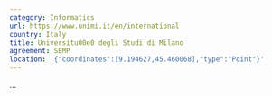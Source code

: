 ```yaml
---
category: Informatics
url: https://www.unimi.it/en/international
country: Italy
title: Universitu00e0 degli Studi di Milano
agreement: SEMP
location: '{"coordinates":[9.194627,45.460068],"type":"Point"}'
---
```

...